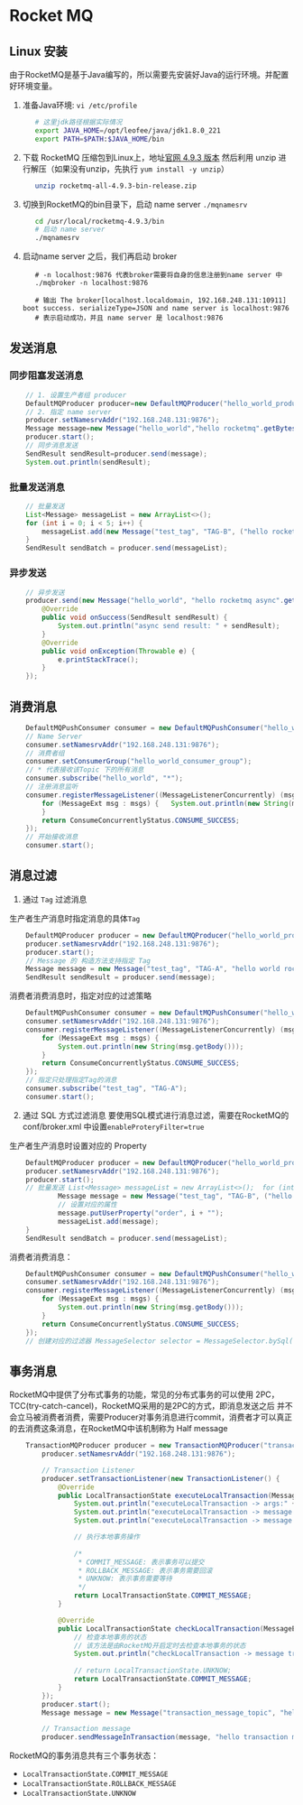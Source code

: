 # Rocket MQ

## Linux 安装
由于RocketMQ是基于Java编写的，所以需要先安装好Java的运行环境。并配置好环境变量。
1. 准备Java环境: `vi /etc/profile`
   ```bash
      # 这里jdk路径根据实际情况
      export JAVA_HOME=/opt/leofee/java/jdk1.8.0_221
      export PATH=$PATH:$JAVA_HOME/bin
    ```
   
2. 下载 RocketMQ 压缩包到Linux上，地址[官网 4.9.3 版本](https://www.apache.org/dyn/closer.cgi?path=rocketmq/4.9.3/rocketmq-all-4.9.3-bin-release.zip)
   然后利用 unzip 进行解压（如果没有unzip，先执行 `yum install -y unzip`）
   ```bash
      unzip rocketmq-all-4.9.3-bin-release.zip
   ```
3. 切换到RocketMQ的bin目录下，启动 name server `./mqnamesrv`
   ```bash
      cd /usr/local/rocketmq-4.9.3/bin
      # 启动 name server
      ./mqnamesrv
   ```
   
4. 启动name server 之后，我们再启动 broker
   ```shell
      # -n localhost:9876 代表broker需要将自身的信息注册到name server 中
      ./mqbroker -n localhost:9876
   
      # 输出 The broker[localhost.localdomain, 192.168.248.131:10911] boot success. serializeType=JSON and name server is localhost:9876
      # 表示启动成功，并且 name server 是 localhost:9876
   ```

## 发送消息

### 同步阻塞发送消息

```java
    // 1. 设置生产者组 producer
    DefaultMQProducer producer=new DefaultMQProducer("hello_world_producer_group");
    // 2. 指定 name server
    producer.setNamesrvAddr("192.168.248.131:9876");
    Message message=new Message("hello_world","hello rocketmq".getBytes());
    producer.start();
    // 同步消息发送
    SendResult sendResult=producer.send(message);
    System.out.println(sendResult);
```

### 批量发送消息
```java
    // 批量发送
    List<Message> messageList = new ArrayList<>();
    for (int i = 0; i < 5; i++) {
        messageList.add(new Message("test_tag", "TAG-B", ("hello rocketmq" + i).getBytes()));
    }
    SendResult sendBatch = producer.send(messageList);
```

### 异步发送
```java
    // 异步发送
    producer.send(new Message("hello_world", "hello rocketmq async".getBytes(StandardCharsets.UTF_8)), new SendCallback() { 
        @Override
        public void onSuccess(SendResult sendResult) {
            System.out.println("async send result: " + sendResult);
        }   
        @Override
        public void onException(Throwable e) {
            e.printStackTrace();
        }
    });
```

## 消费消息

```java
    DefaultMQPushConsumer consumer = new DefaultMQPushConsumer("hello_world_consumer_group");
    // Name Server
    consumer.setNamesrvAddr("192.168.248.131:9876");
    // 消费者组
    consumer.setConsumerGroup("hello_world_consumer_group");
    // * 代表接收该Topic 下的所有消息
    consumer.subscribe("hello_world", "*");
    // 注册消息监听
    consumer.registerMessageListener((MessageListenerConcurrently) (msgs, context) -> {
        for (MessageExt msg : msgs) {   System.out.println(new String(msg.getBody()));
        }
        return ConsumeConcurrentlyStatus.CONSUME_SUCCESS;
    }); 
    // 开始接收消息
    consumer.start();
```

## 消息过滤

1. 通过 `Tag` 过滤消息

生产者生产消息时指定消息的具体`Tag`
```java
    DefaultMQProducer producer = new DefaultMQProducer("hello_world_producer_group");
    producer.setNamesrvAddr("192.168.248.131:9876");
    producer.start();
    // Message 的 构造方法支持指定 Tag
    Message message = new Message("test_tag", "TAG-A", "hello world rocket tag filter".getBytes());
    SendResult sendResult = producer.send(message);
```

消费者消费消息时，指定对应的过滤策略
```java
    DefaultMQPushConsumer consumer = new DefaultMQPushConsumer("hello_world_consumer_group");
    consumer.setNamesrvAddr("192.168.248.131:9876");
    consumer.registerMessageListener((MessageListenerConcurrently) (msgs, context) -> { 
        for (MessageExt msg : msgs) {
            System.out.println(new String(msg.getBody()));
        }   
        return ConsumeConcurrentlyStatus.CONSUME_SUCCESS;
    });
    // 指定只处理指定Tag的消息
    consumer.subscribe("test_tag", "TAG-A");
    consumer.start();
```
2. 通过 SQL 方式过滤消息
要使用SQL模式进行消息过滤，需要在RocketMQ的conf/broker.xml 中设置`enableProteryFilter=true`

生产者生产消息时设置对应的 Property
```java
    DefaultMQProducer producer = new DefaultMQProducer("hello_world_producer_group");
    producer.setNamesrvAddr("192.168.248.131:9876");
    producer.start();   
    // 批量发送 List<Message> messageList = new ArrayList<>();  for (int i = 0; i < 5; i++) {
            Message message = new Message("test_tag", "TAG-B", ("hello rocketmq" + i).getBytes());
            // 设置对应的属性
            message.putUserProperty("order", i + "");
            messageList.add(message);
    }
    SendResult sendBatch = producer.send(messageList);
```

消费者消费消息：
```java
    DefaultMQPushConsumer consumer = new DefaultMQPushConsumer("hello_world_consumer_group");
    consumer.setNamesrvAddr("192.168.248.131:9876");
    consumer.registerMessageListener((MessageListenerConcurrently) (msgs, context) -> { 
        for (MessageExt msg : msgs) {
            System.out.println(new String(msg.getBody()));
        }   
        return ConsumeConcurrentlyStatus.CONSUME_SUCCESS;
    });
    // 创建对应的过滤器 MessageSelector selector = MessageSelector.bySql("order > 5 and order <= 10 "); consumer.subscribe("test_tag", selector);   consumer.start();
```

## 事务消息
RocketMQ中提供了分布式事务的功能，常见的分布式事务的可以使用 2PC，TCC(try-catch-cancel)，RocketMQ采用的是2PC的方式，即消息发送之后
并不会立马被消费者消费，需要Producer对事务消息进行commit，消费者才可以真正的去消费这条消息，在RocketMQ中该机制称为
Half message

```java
    TransactionMQProducer producer = new TransactionMQProducer("transaction_producer_group");
        producer.setNamesrvAddr("192.168.248.131:9876");

        // Transaction Listener
        producer.setTransactionListener(new TransactionListener() {
            @Override
            public LocalTransactionState executeLocalTransaction(Message msg, Object arg) {
                System.out.println("executeLocalTransaction -> args:" + arg);
                System.out.println("executeLocalTransaction -> message:" + msg);
                System.out.println("executeLocalTransaction -> message transaction id :" + msg.getTransactionId());

                // 执行本地事务操作
                    
                /*
                 * COMMIT_MESSAGE: 表示事务可以提交
                 * ROLLBACK_MESSAGE: 表示事务需要回滚
                 * UNKNOW: 表示事务需要等待
                 */
                return LocalTransactionState.COMMIT_MESSAGE;
            }

            @Override
            public LocalTransactionState checkLocalTransaction(MessageExt msg) {
                // 检查本地事务的状态
                // 该方法是由RocketMQ开启定时去检查本地事务的状态
                System.out.println("checkLocalTransaction -> message transaction id:" + msg.getTransactionId());
        
                // return LocalTransactionState.UNKNOW;
                return LocalTransactionState.COMMIT_MESSAGE;
            }
        });
        producer.start();
        Message message = new Message("transaction_message_topic", "hello transaction message".getBytes(StandardCharsets.UTF_8));

        // Transaction message
        producer.sendMessageInTransaction(message, "hello transaction message");
```
RocketMQ的事务消息共有三个事务状态：
- `LocalTransactionState.COMMIT_MESSAGE`
- `LocalTransactionState.ROLLBACK_MESSAGE`
- `LocalTransactionState.UNKNOW`
